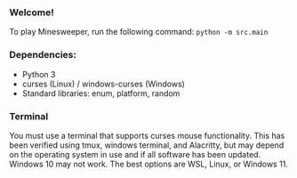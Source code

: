 ### Welcome!
To play Minesweeper, run the following command:
`python -m src.main`

### Dependencies:
- Python 3
- curses (Linux) / windows-curses (Windows)
- Standard libraries: enum, platform, random

### Terminal
You must use a terminal that supports curses mouse functionality.
This has been verified using tmux, windows terminal, and Alacritty, but may depend on 
the operating system in use and if all software has been updated. Windows 10 may not work.
The best options are WSL, Linux, or Windows 11. 